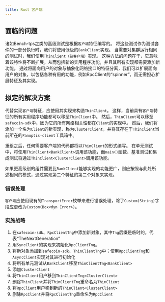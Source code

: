 ```yaml
---
title: Rust 客户端
---
```


## 面临的问题

诸如Bench-tps之类的高级测试是根据`客户端`特征编写的。 将这些测试作为测试套件的一部分执行时，我们将使用低级的`BankClient`实现。 当需要对集群运行相同的测试时，我们使用`ThinClient（轻客户端）`实现。 这种方法的问题在于，它意味着该特性将不断扩展，从而包括新的实用程序功能，并且其所有实现都需要添加新功能。 通过将面向用户的对象与抽象化网络接口的特征分离，我们可以扩展面向用户的对象，以包括各种有用的功能，例如RpcClient的“spinner”，而无需担心扩展特征及其实现。

## 拟定的解决方案

代替实现`客户端`特征，应使用其实现来构造`ThinClient`。 这样，当前具有`客户端`特征的所有实用程序功能都可以移至`ThinClient`中。 然后，`ThinClient`可以移至`safecoin-sdk`中，因为它的所有网络相关性都在`Client`的实现中。 然后，我们将添加一个名为`Client`的新实现，称为`ClusterClient`，并将其存在于`ThinClient`当前所在的`Panoptis-client`工具箱中。

重组之后，任何需要客户端的代码都将以`ThinClient`的形式编写。 在单元测试中，将使用`ThinClient<BankClient>`调用该功能，而`main()`函数、基准测试和集成测试将通过`ThinClient<ClusterClient>`调用该功能。

如果更高级别的组件需要比`BankClient`能够实现的功能更广，则应按照与此处所述相同的模式，通过实现第二个特征的第二个对象来实现。

### 错误处理

`客户端`应使用现有的`TransportError`枚举来进行错误处理，除了`Custom(String)`字段应更改为`Custom(Box<dyn Error>)`。

### 实施战略

1. 在`safecoin-sdk`、`RpcClientTng`中添加新对象，其中`Tng`后缀是临时的，代表“TheNextGeneration”
2. 用`SyncClient`的实现来初始化`RpcClientTng`。
3. 将新对象添加到`safecoin-sdk`、`ThinClientTng`中；使用`RpcClientTng`和`AsyncClient`实现对其进行初始化
4. 将所有单元测试从`BankClient`移至`ThinClientTng<BankClient>`
5. 添加`ClusterClient`
6. 将`ThinClient`用户移到`ThinClientTng<ClusterClient>`
7. 删除`ThinClient`并将`ThinClientTng`重命名为`ThinClient`
8. 将`RpcClient`用户移到新的`ThinClient<ClusterClient>`
9. 删除`RpcClient`并将`RpcClientTng`重命名为`RpcClient`
